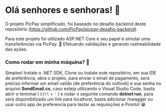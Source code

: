 <h1>Olá senhores e senhoras! 🧐</h1>

O projeto PicPay simplificado, foi baseado no desafio backend deste repositório (https://github.com/PicPay/picpay-desafio-backend).

Para este projeto foi utilizado ASP.NET Core e seu papel é simular uma transferências via PicPay. 🤑
Efetuando validações e gerando rastreabilidade das ações.

<h3>Como rodar em minha máquina? 🤔</h3>

Simples!
Instale o .NET SDK,
Clone ou instale este repositório, em sua IDE de preferência, abra o projeto,
para enviar o email de pagamento, será preciso informar um email valido (de preferência do outlook) e sua senha no arquivo **SendEmail.cs**,
caso esteja utilizando o Visual Studio Code, basta abrir o terminal ( `Ctrl` + `'` ) e rodar o seguinte comando **dotnet run**,
para será disponibilizado um link para localhost, basta adicionar /swagger ou usar outro app de preferencia para testar as requisições
e Pronto! 😁


